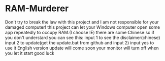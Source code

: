 # RAM-Murderer
Don't try to break the law with this project and I am not responsible for your damaged computer!
this project can let your Windows computer open some app repeatedly to occupy RAM.(I choose IE)
there are some Chinese so if you don't understard you can see this:
input 1 to see the disclaimer(chinese)
input 2 to update(get the update.bat from github and input 2)
input yes to use it
English version update will come soon
your monitor will turn off when you let it start
good luck
